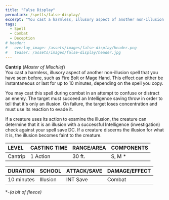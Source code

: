 ```yaml
---
title: "False Display"
permalink: /spells/false-display/
excerpt: "You cast a harmless, illusory aspect of another non-illusion spell that you have seen before."
tags:
  - Spell
  - Combat
  - Deception
# header:
#   overlay_image: /assets/images/false-display/header.png
#   teaser: /assets/images/false-display/header.jpg
---
```


**Cantrip** (*Master of Mischief*) \
You cast a harmless, illusory aspect of another non-illusion spell that you have seen before, such as Fire Bolt or Mage Hand. This effect can either be instantaneous or last for up to 10 minutes, depending on the spell you copy.

You may cast this spell during combat in an attempt to confuse or distract an enemy. The target must succeed an Intelligence saving throw in order to tell that it's only an illusion. On failure, the target loses concentration and must use its reaction to evade it.

If a creature uses its action to examine the illusion, the creature can determine that it is an illusion with a successful Intelligence (investigation) check against your spell save DC. If a creature discerns the illusion for what it is, the illusion becomes faint to the creature.

| LEVEL          | CASTING TIME   | RANGE/AREA     | COMPONENTS     |
| :------------- | :------------- | :------------- | :------------- |
| Cantrip        | 1 Action       | 30 ft.         | S, M *         |

| DURATION       | SCHOOL         | ATTACK/SAVE    | DAMAGE/EFFECT  |
| :------------- | :------------- | :------------- | :------------- |
| 10 minutes     | Illusion       | INT Save       | Combat         |

\*-*(a bit of fleece)*
